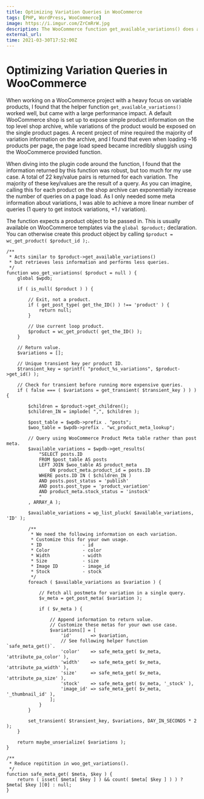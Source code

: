 ```yaml
---
title: Optimizing Variation Queries in WooCommerce
tags: [PHP, WordPress, WooCommerce]
image: https://i.imgur.com/ZrCmRrW.jpg
description: The WooCommerce function get_available_variations() does a lot. Here's how you can trim it back to do as much as you need.
external_url: 
time: 2021-03-30T17:52:00Z
---
```


<h1 class="text-xl">Optimizing Variation Queries in WooCommerce</h1>

<p>When working on a WooCommerce project with a heavy focus on variable products, I found that the helper function <code class="inline-code">get_available_variations()</code> worked well, but came with a large performance impact. A default WooCommerce shop is set up to expose simple product information on the top level shop archive, while variations of the product would be exposed on the single product pages. A recent project of mine required the majority of variation information on the archive, and I found that even when loading ~16 products per page, the page load speed became incredibly sluggish using the WooCommerce provided function.</p>

<p>When diving into the plugin code around the function, I found that the information returned by this function was robust, but too much for my use case. A total of 22 key/value pairs is returned for each variation. The majority of these key/values are the result of a query. As you can imagine, calling this for each product on the shop archive can exponentially increase the number of queries on a page load. As I only needed some meta information  about variations, I was able to achieve a more linear number of queries (1 query to get instock variations, +1 / variation).</p>

<p>The function expects a product object to be passed in. This is usually available on WooCommerce templates via the <code class="inline-code">global $product;</code> declaration. You can otherwise create this product object by calling <code class="inline-code">$product = wc_get_product( $product_id );</code>.</p>

<pre>
<code class="language-php">/**
 * Acts similar to $product->get_available_variations()
 * but retrieves less information and performs less queries.
 */
function woo_get_variations( $product = null ) {
    global $wpdb;

    if ( is_null( $product ) ) {

        // Exit, not a product.
        if ( get_post_type( get_the_ID() ) !== 'product' ) {
            return null;
        }

        // Use current loop product.
        $product = wc_get_product( get_the_ID() );
    }

    // Return value.
    $variations = [];

    // Unique transient key per product ID.
    $transient_key = sprintf( "product_%s_variations", $product->get_id() );

    // Check for transient before running more expensive queries.
    if ( false === ( $variations = get_transient( $transient_key ) ) ) {

        $children = $product->get_children();
        $children_IN = implode( ",", $children );

        $post_table = $wpdb->prefix . "posts";
        $woo_table = $wpdb->prefix . "wc_product_meta_lookup";

        // Query using WooCommerce Product Meta table rather than post meta.
        $available_variations = $wpdb->get_results(
            "SELECT posts.ID
            FROM $post_table AS posts
            LEFT JOIN $woo_table AS product_meta
                ON product_meta.product_id = posts.ID
            WHERE posts.ID IN ( $children_IN )
            AND posts.post_status = 'publish'
            AND posts.post_type = 'product_variation'
            AND product_meta.stock_status = 'instock'
            "
        , ARRAY_A );

        $available_variations = wp_list_pluck( $available_variations, 'ID' );

        /**
         * We need the following information on each variation.
         * Customize this for your own usage.
         * ID               - id
         * Color            - color
         * Width            - width
         * Size             - size
         * Image ID         - image_id
         * Stock            - stock
         */
        foreach ( $available_variations as $variation ) {

            // Fetch all postmeta for variation in a single query.
            $v_meta = get_post_meta( $variation );

            if ( $v_meta ) {

                // Append information to return value.
                // Customize these metas for your own use case.
                $variations[] = [
                    'id'       => $variation,
                    // See following helper function `safe_meta_get()`.
                    'color'    => safe_meta_get( $v_meta, 'attribute_pa_color' ),
                    'width'    => safe_meta_get( $v_meta, 'attribute_pa_width' ),
                    'size'     => safe_meta_get( $v_meta, 'attribute_pa_size' ),
                    'stock'    => safe_meta_get( $v_meta, '_stock' ),
                    'image_id' => safe_meta_get( $v_meta, '_thumbnail_id' ),
                ];
            }
        }

        set_transient( $transient_key, $variations, DAY_IN_SECONDS * 2 );
    }

    return maybe_unserialize( $variations );
}

/**
 * Reduce repitition in woo_get_variations().
 */
function safe_meta_get( $meta, $key ) {
    return ( isset( $meta[ $key ] ) && count( $meta[ $key ] ) ) ? $meta[ $key ][0] : null;
}</code>
</pre>
